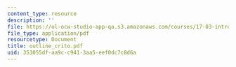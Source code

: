 ```yaml
---
content_type: resource
description: ''
file: https://ol-ocw-studio-app-qa.s3.amazonaws.com/courses/17-03-introduction-to-political-thought-spring-2004/353055dfaa9cc9413aa5eef0dc7c8d6a_outline_crito.pdf
file_type: application/pdf
resourcetype: Document
title: outline_crito.pdf
uid: 353055df-aa9c-c941-3aa5-eef0dc7c8d6a
---
```

